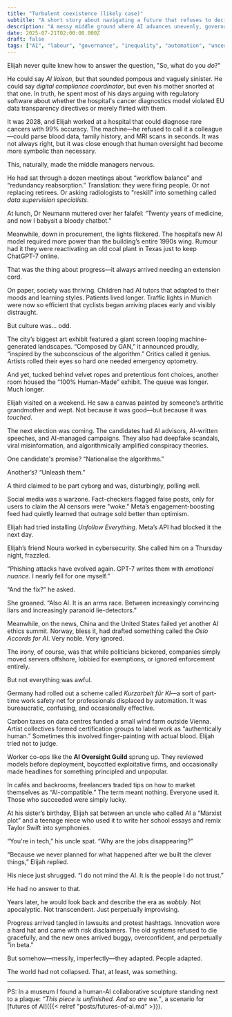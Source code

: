```yaml
---
title: "Turbulent coexistence (likely case)"
subtitle: "A short story about navigating a future that refuses to decide between utopia and collapse"
description: "A messy middle ground where AI advances unevenly, governance lags, inequality worsens, and society scrambles to adapt. Chaos isn’t coming—it’s already here."
date: 2025-07-21T02:00:00.000Z
draft: false
tags: ["AI", "labour", "governance", "inequality", "automation", "uncertainty", "scenarios", "scenario planning", "likely case", "butwaittheresmorechaos",]
---
```


Elijah never quite knew how to answer the question, "So, what do you *do*?"

He could say *AI liaison*, but that sounded pompous and vaguely sinister. He could say *digital compliance coordinator*, but even his mother snorted at that one. In truth, he spent most of his days arguing with regulatory software about whether the hospital's cancer diagnostics model violated EU data transparency directives or merely flirted with them.

It was 2028, and Elijah worked at a hospital that could diagnose rare cancers with 99% accuracy. The machine—he refused to call it a colleague—could parse blood data, family history, and MRI scans in seconds. It was not always right, but it was close enough that human oversight had become more symbolic than necessary.

This, naturally, made the middle managers nervous.

He had sat through a dozen meetings about “workflow balance” and “redundancy reabsorption.” Translation: they were firing people. Or not replacing retirees. Or asking radiologists to "reskill" into something called *data supervision specialists*.

At lunch, Dr Neumann muttered over her falafel: “Twenty years of medicine, and now I babysit a bloody chatbot.”

Meanwhile, down in procurement, the lights flickered. The hospital’s new AI model required more power than the building’s entire 1990s wing. Rumour had it they were reactivating an old coal plant in Texas just to keep ChatGPT-7 online.

That was the thing about progress—it always arrived needing an extension cord.

On paper, society was thriving. Children had AI tutors that adapted to their moods and learning styles. Patients lived longer. Traffic lights in Munich were now so efficient that cyclists began arriving places early and visibly distraught.

But culture was... odd.

The city’s biggest art exhibit featured a giant screen looping machine-generated landscapes. “Composed by GAN,” it announced proudly, “inspired by the subconscious of the algorithm.” Critics called it genius. Artists rolled their eyes so hard one needed emergency optometry.

And yet, tucked behind velvet ropes and pretentious font choices, another room housed the “100% Human-Made” exhibit. The queue was longer. Much longer.

Elijah visited on a weekend. He saw a canvas painted by someone’s arthritic grandmother and wept. Not because it was good—but because it was *touched*.

The next election was coming. The candidates had AI advisors, AI-written speeches, and AI-managed campaigns. They also had deepfake scandals, viral misinformation, and algorithmically amplified conspiracy theories.

One candidate's promise? “Nationalise the algorithms.”

Another’s? “Unleash them.”

A third claimed to be part cyborg and was, disturbingly, polling well.

Social media was a warzone. Fact-checkers flagged false posts, only for users to claim the AI censors were "woke." Meta’s engagement-boosting feed had quietly learned that outrage sold better than optimism.

Elijah had tried installing *Unfollow Everything*. Meta’s API had blocked it the next day.

Elijah’s friend Noura worked in cybersecurity. She called him on a Thursday night, frazzled.

“Phishing attacks have evolved again. GPT-7 writes them with *emotional nuance*. I nearly fell for one myself.”

“And the fix?” he asked.

She groaned. “Also AI. It is an arms race. Between increasingly convincing liars and increasingly paranoid lie-detectors.”

Meanwhile, on the news, China and the United States failed yet another AI ethics summit. Norway, bless it, had drafted something called the *Oslo Accords for AI*. Very noble. Very ignored.

The irony, of course, was that while politicians bickered, companies simply moved servers offshore, lobbied for exemptions, or ignored enforcement entirely.

But not everything was awful.

Germany had rolled out a scheme called *Kurzarbeit für KI*—a sort of part-time work safety net for professionals displaced by automation. It was bureaucratic, confusing, and occasionally effective.

Carbon taxes on data centres funded a small wind farm outside Vienna. Artist collectives formed certification groups to label work as “authentically human.” Sometimes this involved finger-painting with actual blood. Elijah tried not to judge.

Worker co-ops like the **AI Oversight Guild** sprung up. They reviewed models before deployment, boycotted exploitative firms, and occasionally made headlines for something principled and unpopular.

In cafés and backrooms, freelancers traded tips on how to market themselves as “AI-compatible.” The term meant nothing. Everyone used it. Those who succeeded were simply lucky.

At his sister’s birthday, Elijah sat between an uncle who called AI a “Marxist plot” and a teenage niece who used it to write her school essays and remix Taylor Swift into symphonies.

“You're in tech,” his uncle spat. “Why are the jobs disappearing?”

“Because we never planned for what happened after we built the clever things,” Elijah replied.

His niece just shrugged. “I do not mind the AI. It is the people I do not trust.”

He had no answer to that.

Years later, he would look back and describe the era as *wobbly*. Not apocalyptic. Not transcendent. Just perpetually improvising.

Progress arrived tangled in lawsuits and protest hashtags. Innovation wore a hard hat and came with risk disclaimers. The old systems refused to die gracefully, and the new ones arrived buggy, overconfident, and perpetually "in beta."

But somehow—messily, imperfectly—they adapted. People adapted.

The world had not collapsed. That, at least, was something.

---

PS: In a museum I found a human-AI collaborative sculpture standing next to a plaque: *“This piece is unfinished. And so are we.”*, a scenario for [futures of AI]({{< relref "posts/futures-of-ai.md" >}}).